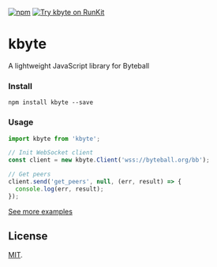 [![npm](https://img.shields.io/npm/v/kbyte.svg)](https://www.npmjs.com/package/kbyte)
[![Try kbyte on RunKit](https://badge.runkitcdn.com/kbyte.svg)](https://npm.runkit.com/bonustrack/kbyte)

# kbyte

A lightweight JavaScript library for Byteball

### Install
```
npm install kbyte --save
```

### Usage
```js
import kbyte from 'kbyte';

// Init WebSocket client
const client = new kbyte.Client('wss://byteball.org/bb');

// Get peers
client.send('get_peers', null, (err, result) => {
  console.log(err, result);
});
```
[See more examples](/test/test.js)

## License

[MIT](LICENSE).

